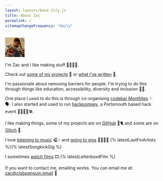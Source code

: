 ```yaml
---
layout: layouts/base.11ty.js
title: About Zac
permalink: /
sitemapChangeFrequency: "daily"
---
```


<picture>
    <source srcset="/images/zac-128.jpg"
            media="(min-width: 500px)">
    <img class="my-face my-face--home"
         src="/images/zac-64.jpg"
         alt="Zac in his human form"
         loading="lazy">
</picture>

I'm Zac and I like making stuff <span aria-hidden="true">🤹‍♂️🔌🎨</span>.

Check out <a href="/projects">some of my projects</a> <span aria-hidden="true">📝</span> or <a href="/posts">what I've written</a> <span aria-hidden="true">🎨</span>.

I'm passionate about removing barriers for people. I'm trying to do this through things like education, accessibility, diversity and inclusion <span aria-hidden="true">🚧🚫</span>.

One place I used to do this is through co-organising <a href="https://codebar.io">codebar Monthlies</a> <span aria-hidden="true">✨🗣️</span>. I also started and used to run <a href="https://rosedigital.co.uk/blog/2014/11/24/hackpompey">hackpompey</a>, a Portsmouth based hack event <span aria-hidden="true">👨‍💻👩‍💻🛠️</span>.

I like making things, some of my projects are on <a href="https://github.com/zaccolley">GitHub</a> <span aria-hidden="true">🐙🐈</span> and some are on <a href="https://glitch.com/@zaccolley">Glitch</a> <span aria-hidden="true">🎏</span>.

I love <a href="https://www.last.fm/user/zaccolley">listening to music</a> <span aria-hidden="true">🎧🎶</span> and <a href="https://www.songkick.com/users/zaccolley">going to gigs</a> <span aria-hidden="true">👩‍🎤🎸🥁</span>.{% latestLastFmArtists %}{% latestSongkickGig %}

I sometimes <a href="https://letterboxd.com/zaccolley/">watch films</a> <span aria-hidden="true">🎞</span>️.{% latestLetterboxdFilm %}

If you want to contact me, emailing works. You can email me at: <a href="mailto:zac@clubpenguin.email">zac@clubpenguin.email</a> <span aria-hidden="true">📧</span>
